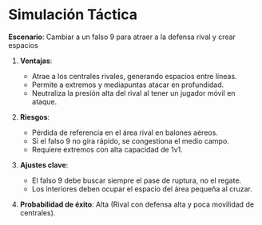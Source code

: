 # Simulación Táctica

**Escenario**: Cambiar a un falso 9 para atraer a la defensa rival y crear espacios

1. **Ventajas**:  
   - Atrae a los centrales rivales, generando espacios entre líneas.  
   - Permite a extremos y mediapuntas atacar en profundidad.  
   - Neutraliza la presión alta del rival al tener un jugador móvil en ataque.

2. **Riesgos**:  
   - Pérdida de referencia en el área rival en balones aéreos.  
   - Si el falso 9 no gira rápido, se congestiona el medio campo.  
   - Requiere extremos con alta capacidad de 1v1.

3. **Ajustes clave**:  
   - El falso 9 debe buscar siempre el pase de ruptura, no el regate.  
   - Los interiores deben ocupar el espacio del área pequeña al cruzar.

4. **Probabilidad de éxito**: Alta (Rival con defensa alta y poca movilidad de centrales).
